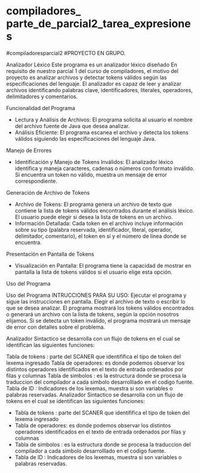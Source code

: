 # compiladores_ parte_de_parcial2_tarea_expresiones
#compiladoresparcial2
#PROYECTO EN GRUPO.

Analizador Léxico Este programa es un analizador léxico diseñado En requisito de nuestro parcial 1 del curso de compiladores, el motivo del proyecto es analizar archivos y detectar tokens válidos según las especificaciones del lenguaje. El analizador es capaz de leer y analizar archivos identificando palabras clave, identificadores, literales, operadores, delimitadores y comentarios.

Funcionalidad del Programa
- Lectura y Análisis de Archivos: El programa solicita al usuario el nombre del archivo fuente de Java que desea analizar.
- Análisis Eficiente: El programa escanea el archivo y detecta los tokens válidos siguiendo las especificaciones del lenguaje Java.

Manejo de Errores
- Identificación y Manejo de Tokens Inválidos: El analizador léxico identifica y maneja caracteres, cadenas o números con formato inválido. Si encuentra un token no válido, muestra un mensaje de error correspondiente.

Generación de Archivo de Tokens

- Archivo de Tokens: El programa genera un archivo de texto que contiene la lista de tokens válidos encontrados durante el análisis léxico. El usuario puede elegir si desea la lista de tokens en un archivo.
- Información Detallada: Cada token en el archivo incluye información sobre su tipo (palabra reservada, identificador, literal, operador, delimitador, comentario), el token en sí y el número de línea donde se encuentra.

Presentación en Pantalla de Tokens
- Visualización en Pantalla: El programa tiene la capacidad de mostrar en pantalla la lista de tokens válidos si el usuario elige esta opción.

Uso del Programa

Uso del Programa INTRUCCIONES PARA SU USO: Ejecutar el programa y sigue las instrucciones en pantalla. Elegir el archivo de texto o escribir lo que se desea analizar. El programa mostrará los tokens válidos encontrados o generará un archivo con la lista de tokens, según la opción nosotros elijamos. Si se detecta un token inválido, el programa mostrará un mensaje de error con detalles sobre el problema.

Analizador Sintactico se desarrolla con un flujo de tokens en el cual se identifican las siguientes funciones:

Tabla de tokens : parte del SCANER que identififica el tipo de token del lexema ingresado
Tabla de operadores: es donde podemos observar los distintos operadores identificados en el texto de entrada ordenados por filas y columnas
Tabla de simbolos : es la estructura donde se procesa la traduccion del compilador a cada simbolo desarrolllado en el codigo fuente.
Tabla de ID : Indicadores de los lexemas, muestra si son variables o palabras reservadas.
Analizador Sintactico se desarrolla con un flujo de tokens en el cual se identifican las siguientes funciones:
* Tabla de tokens : parte del SCANER que identififica el tipo de token del lexema ingresado 
* Tabla de operadores: es donde podemos observar los distintos operadores identificados en el texto de entrada ordenados por filas y columnas
* Tabla de simbolos : es la estructura donde se procesa la traduccion del compilador a cada simbolo desarrolllado en el codigo fuente.
* Tabla de ID : Indicadores de los lexemas, muestra si son variables o palabras reservadas. 
